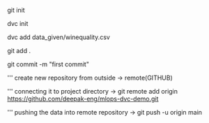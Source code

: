 git init

dvc init

dvc add data_given/winequality.csv

git add .

git commit -m "first commit"

''' create new repository from outside -> remote(GITHUB)

''' connecting it to project directory -> git remote add origin https://github.com/deepak-eng/mlops-dvc-demo.git

''' pushing the data into remote repository -> git push -u origin main
